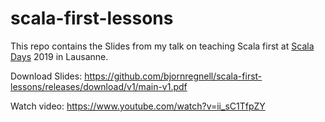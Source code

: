 # scala-first-lessons
This repo contains the Slides from my talk on teaching Scala first at [Scala Days](https://www.scaladays.org/) 2019 in Lausanne.

Download Slides: https://github.com/bjornregnell/scala-first-lessons/releases/download/v1/main-v1.pdf

Watch video: https://www.youtube.com/watch?v=ii_sC1TfpZY
